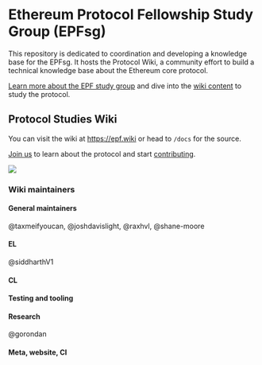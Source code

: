 # Ethereum Protocol Fellowship Study Group (EPFsg)

This repository is dedicated to coordination and developing a knowledge base for the EPFsg. It hosts the Protocol Wiki, a community effort to build a technical knowledge base about the Ethereum core protocol.

[Learn more about the EPF study group](https://epf.wiki/#/eps/intro) and dive into the [wiki content](https://epf.wiki/#/README?id=protocol-wiki) to study the protocol. 

## Protocol Studies Wiki

You can visit the wiki at https://epf.wiki or head to `/docs` for the source.

[Join us](https://discord.com/invite/addwpQbhpq) to learn about the protocol and start [contributing](/docs/contributing.md).

![](/docs/images/epfsg_hero.jpg)

### Wiki maintainers

#### General maintainers 
@taxmeifyoucan, @joshdavislight, @raxhvl, @shane-moore

#### EL

@siddharthV1 

#### CL

#### Testing and tooling 

#### Research 

@gorondan

#### Meta, website, CI



